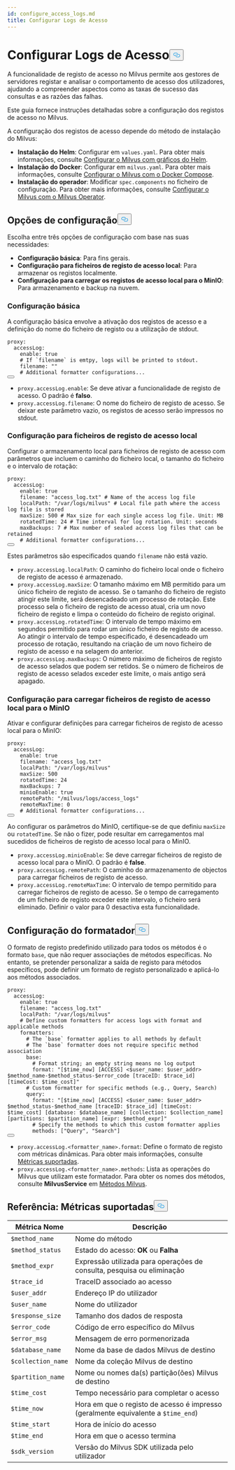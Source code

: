 ```yaml
---
id: configure_access_logs.md
title: Configurar Logs de Acesso
---
```

<h1 id="Configure-Access-Logs" class="common-anchor-header">Configurar Logs de Acesso<button data-href="#Configure-Access-Logs" class="anchor-icon" translate="no">
      <svg translate="no"
        aria-hidden="true"
        focusable="false"
        height="20"
        version="1.1"
        viewBox="0 0 16 16"
        width="16"
      >
        <path
          fill="#0092E4"
          fill-rule="evenodd"
          d="M4 9h1v1H4c-1.5 0-3-1.69-3-3.5S2.55 3 4 3h4c1.45 0 3 1.69 3 3.5 0 1.41-.91 2.72-2 3.25V8.59c.58-.45 1-1.27 1-2.09C10 5.22 8.98 4 8 4H4c-.98 0-2 1.22-2 2.5S3 9 4 9zm9-3h-1v1h1c1 0 2 1.22 2 2.5S13.98 12 13 12H9c-.98 0-2-1.22-2-2.5 0-.83.42-1.64 1-2.09V6.25c-1.09.53-2 1.84-2 3.25C6 11.31 7.55 13 9 13h4c1.45 0 3-1.69 3-3.5S14.5 6 13 6z"
        ></path>
      </svg>
    </button></h1><p>A funcionalidade de registo de acesso no Milvus permite aos gestores de servidores registar e analisar o comportamento de acesso dos utilizadores, ajudando a compreender aspectos como as taxas de sucesso das consultas e as razões das falhas.</p>
<p>Este guia fornece instruções detalhadas sobre a configuração dos registos de acesso no Milvus.</p>
<p>A configuração dos registos de acesso depende do método de instalação do Milvus:</p>
<ul>
<li><strong>Instalação do Helm</strong>: Configurar em <code translate="no">values.yaml</code>. Para obter mais informações, consulte <a href="/docs/pt/configure-helm.md">Configurar o Milvus com gráficos do Helm</a>.</li>
<li><strong>Instalação do Docker</strong>: Configurar em <code translate="no">milvus.yaml</code>. Para obter mais informações, consulte <a href="/docs/pt/configure-docker.md">Configurar o Milvus com o Docker Compose</a>.</li>
<li><strong>Instalação do operador</strong>: Modificar <code translate="no">spec.components</code> no ficheiro de configuração. Para obter mais informações, consulte <a href="/docs/pt/configure_operator.md">Configurar o Milvus com o Milvus Operator</a>.</li>
</ul>
<h2 id="Configuration-options" class="common-anchor-header">Opções de configuração<button data-href="#Configuration-options" class="anchor-icon" translate="no">
      <svg translate="no"
        aria-hidden="true"
        focusable="false"
        height="20"
        version="1.1"
        viewBox="0 0 16 16"
        width="16"
      >
        <path
          fill="#0092E4"
          fill-rule="evenodd"
          d="M4 9h1v1H4c-1.5 0-3-1.69-3-3.5S2.55 3 4 3h4c1.45 0 3 1.69 3 3.5 0 1.41-.91 2.72-2 3.25V8.59c.58-.45 1-1.27 1-2.09C10 5.22 8.98 4 8 4H4c-.98 0-2 1.22-2 2.5S3 9 4 9zm9-3h-1v1h1c1 0 2 1.22 2 2.5S13.98 12 13 12H9c-.98 0-2-1.22-2-2.5 0-.83.42-1.64 1-2.09V6.25c-1.09.53-2 1.84-2 3.25C6 11.31 7.55 13 9 13h4c1.45 0 3-1.69 3-3.5S14.5 6 13 6z"
        ></path>
      </svg>
    </button></h2><p>Escolha entre três opções de configuração com base nas suas necessidades:</p>
<ul>
<li><strong>Configuração básica</strong>: Para fins gerais.</li>
<li><strong>Configuração para ficheiros de registo de acesso local</strong>: Para armazenar os registos localmente.</li>
<li><strong>Configuração para carregar os registos de acesso local para o MinIO</strong>: Para armazenamento e backup na nuvem.</li>
</ul>
<h3 id="Base-config" class="common-anchor-header">Configuração básica</h3><p>A configuração básica envolve a ativação dos registos de acesso e a definição do nome do ficheiro de registo ou a utilização de stdout.</p>
<pre><code translate="no" class="language-yaml"><span class="hljs-attr">proxy:</span>
  <span class="hljs-attr">accessLog:</span>
    <span class="hljs-attr">enable:</span> <span class="hljs-literal">true</span>
    <span class="hljs-comment"># If `filename` is emtpy, logs will be printed to stdout.</span>
    <span class="hljs-attr">filename:</span> <span class="hljs-string">&quot;&quot;</span>
    <span class="hljs-comment"># Additional formatter configurations...</span>
<button class="copy-code-btn"></button></code></pre>
<ul>
<li><code translate="no">proxy.accessLog.enable</code>: Se deve ativar a funcionalidade de registo de acesso. O padrão é <strong>falso</strong>.</li>
<li><code translate="no">proxy.accessLog.filename</code>: O nome do ficheiro de registo de acesso. Se deixar este parâmetro vazio, os registos de acesso serão impressos no stdout.</li>
</ul>
<h3 id="Config-for-local-access-log-files" class="common-anchor-header">Configuração para ficheiros de registo de acesso local</h3><p>Configurar o armazenamento local para ficheiros de registo de acesso com parâmetros que incluem o caminho do ficheiro local, o tamanho do ficheiro e o intervalo de rotação:</p>
<pre><code translate="no" class="language-yaml"><span class="hljs-attr">proxy:</span>
  <span class="hljs-attr">accessLog:</span>
    <span class="hljs-attr">enable:</span> <span class="hljs-literal">true</span>
    <span class="hljs-attr">filename:</span> <span class="hljs-string">&quot;access_log.txt&quot;</span> <span class="hljs-comment"># Name of the access log file</span>
    <span class="hljs-attr">localPath:</span> <span class="hljs-string">&quot;/var/logs/milvus&quot;</span> <span class="hljs-comment"># Local file path where the access log file is stored</span>
    <span class="hljs-attr">maxSize:</span> <span class="hljs-number">500</span> <span class="hljs-comment"># Max size for each single access log file. Unit: MB</span>
    <span class="hljs-attr">rotatedTime:</span> <span class="hljs-number">24</span> <span class="hljs-comment"># Time interval for log rotation. Unit: seconds</span>
    <span class="hljs-attr">maxBackups:</span> <span class="hljs-number">7</span> <span class="hljs-comment"># Max number of sealed access log files that can be retained</span>
    <span class="hljs-comment"># Additional formatter configurations...</span>
<button class="copy-code-btn"></button></code></pre>
<p>Estes parâmetros são especificados quando <code translate="no">filename</code> não está vazio.</p>
<ul>
<li><code translate="no">proxy.accessLog.localPath</code>: O caminho do ficheiro local onde o ficheiro de registo de acesso é armazenado.</li>
<li><code translate="no">proxy.accessLog.maxSize</code>: O tamanho máximo em MB permitido para um único ficheiro de registo de acesso. Se o tamanho do ficheiro de registo atingir este limite, será desencadeado um processo de rotação. Este processo sela o ficheiro de registo de acesso atual, cria um novo ficheiro de registo e limpa o conteúdo do ficheiro de registo original.</li>
<li><code translate="no">proxy.accessLog.rotatedTime</code>: O intervalo de tempo máximo em segundos permitido para rodar um único ficheiro de registo de acesso. Ao atingir o intervalo de tempo especificado, é desencadeado um processo de rotação, resultando na criação de um novo ficheiro de registo de acesso e na selagem do anterior.</li>
<li><code translate="no">proxy.accessLog.maxBackups</code>: O número máximo de ficheiros de registo de acesso selados que podem ser retidos. Se o número de ficheiros de registo de acesso selados exceder este limite, o mais antigo será apagado.</li>
</ul>
<h3 id="Config-for-uploading-local-access-log-files-to-MinIO" class="common-anchor-header">Configuração para carregar ficheiros de registo de acesso local para o MinIO</h3><p>Ativar e configurar definições para carregar ficheiros de registo de acesso local para o MinIO:</p>
<pre><code translate="no" class="language-yaml"><span class="hljs-attr">proxy:</span>
  <span class="hljs-attr">accessLog:</span>
    <span class="hljs-attr">enable:</span> <span class="hljs-literal">true</span>
    <span class="hljs-attr">filename:</span> <span class="hljs-string">&quot;access_log.txt&quot;</span>
    <span class="hljs-attr">localPath:</span> <span class="hljs-string">&quot;/var/logs/milvus&quot;</span>
    <span class="hljs-attr">maxSize:</span> <span class="hljs-number">500</span>
    <span class="hljs-attr">rotatedTime:</span> <span class="hljs-number">24</span> 
    <span class="hljs-attr">maxBackups:</span> <span class="hljs-number">7</span>
    <span class="hljs-attr">minioEnable:</span> <span class="hljs-literal">true</span>
    <span class="hljs-attr">remotePath:</span> <span class="hljs-string">&quot;/milvus/logs/access_logs&quot;</span>
    <span class="hljs-attr">remoteMaxTime:</span> <span class="hljs-number">0</span>
    <span class="hljs-comment"># Additional formatter configurations...</span>
<button class="copy-code-btn"></button></code></pre>
<p>Ao configurar os parâmetros do MinIO, certifique-se de que definiu <code translate="no">maxSize</code> ou <code translate="no">rotatedTime</code>. Se não o fizer, pode resultar em carregamentos mal sucedidos de ficheiros de registo de acesso local para o MinIO.</p>
<ul>
<li><code translate="no">proxy.accessLog.minioEnable</code>: Se deve carregar ficheiros de registo de acesso local para o MinIO. O padrão é <strong>false</strong>.</li>
<li><code translate="no">proxy.accessLog.remotePath</code>: O caminho do armazenamento de objectos para carregar ficheiros de registo de acesso.</li>
<li><code translate="no">proxy.accessLog.remoteMaxTime</code>: O intervalo de tempo permitido para carregar ficheiros de registo de acesso. Se o tempo de carregamento de um ficheiro de registo exceder este intervalo, o ficheiro será eliminado. Definir o valor para 0 desactiva esta funcionalidade.</li>
</ul>
<h2 id="Formatter-config" class="common-anchor-header">Configuração do formatador<button data-href="#Formatter-config" class="anchor-icon" translate="no">
      <svg translate="no"
        aria-hidden="true"
        focusable="false"
        height="20"
        version="1.1"
        viewBox="0 0 16 16"
        width="16"
      >
        <path
          fill="#0092E4"
          fill-rule="evenodd"
          d="M4 9h1v1H4c-1.5 0-3-1.69-3-3.5S2.55 3 4 3h4c1.45 0 3 1.69 3 3.5 0 1.41-.91 2.72-2 3.25V8.59c.58-.45 1-1.27 1-2.09C10 5.22 8.98 4 8 4H4c-.98 0-2 1.22-2 2.5S3 9 4 9zm9-3h-1v1h1c1 0 2 1.22 2 2.5S13.98 12 13 12H9c-.98 0-2-1.22-2-2.5 0-.83.42-1.64 1-2.09V6.25c-1.09.53-2 1.84-2 3.25C6 11.31 7.55 13 9 13h4c1.45 0 3-1.69 3-3.5S14.5 6 13 6z"
        ></path>
      </svg>
    </button></h2><p>O formato de registo predefinido utilizado para todos os métodos é o formato <code translate="no">base</code>, que não requer associações de métodos específicas. No entanto, se pretender personalizar a saída de registo para métodos específicos, pode definir um formato de registo personalizado e aplicá-lo aos métodos associados.</p>
<pre><code translate="no" class="language-yaml"><span class="hljs-attr">proxy:</span>
  <span class="hljs-attr">accessLog:</span>
    <span class="hljs-attr">enable:</span> <span class="hljs-literal">true</span>
    <span class="hljs-attr">filename:</span> <span class="hljs-string">&quot;access_log.txt&quot;</span>
    <span class="hljs-attr">localPath:</span> <span class="hljs-string">&quot;/var/logs/milvus&quot;</span>
    <span class="hljs-comment"># Define custom formatters for access logs with format and applicable methods</span>
    <span class="hljs-attr">formatters:</span>
      <span class="hljs-comment"># The `base` formatter applies to all methods by default</span>
      <span class="hljs-comment"># The `base` formatter does not require specific method association</span>
      <span class="hljs-attr">base:</span> 
        <span class="hljs-comment"># Format string; an empty string means no log output</span>
        <span class="hljs-attr">format:</span> <span class="hljs-string">&quot;[$time_now] [ACCESS] &lt;$user_name: $user_addr&gt; $method_name-$method_status-$error_code [traceID: $trace_id] [timeCost: $time_cost]&quot;</span>
      <span class="hljs-comment"># Custom formatter for specific methods (e.g., Query, Search)</span>
      <span class="hljs-attr">query:</span> 
        <span class="hljs-attr">format:</span> <span class="hljs-string">&quot;[$time_now] [ACCESS] &lt;$user_name: $user_addr&gt; $method_status-$method_name [traceID: $trace_id] [timeCost: $time_cost] [database: $database_name] [collection: $collection_name] [partitions: $partition_name] [expr: $method_expr]&quot;</span>
        <span class="hljs-comment"># Specify the methods to which this custom formatter applies</span>
        <span class="hljs-attr">methods:</span> [<span class="hljs-string">&quot;Query&quot;</span>, <span class="hljs-string">&quot;Search&quot;</span>]
<button class="copy-code-btn"></button></code></pre>
<ul>
<li><code translate="no">proxy.accessLog.&lt;formatter_name&gt;.format</code>: Define o formato de registo com métricas dinâmicas. Para obter mais informações, consulte <a href="#reference-supported-metrics">Métricas suportadas</a>.</li>
<li><code translate="no">proxy.accessLog.&lt;formatter_name&gt;.methods</code>: Lista as operações do Milvus que utilizam este formatador. Para obter os nomes dos métodos, consulte <strong>MilvusService</strong> em <a href="https://github.com/milvus-io/milvus-proto/blob/master/proto/milvus.proto">Métodos Milvus</a>.</li>
</ul>
<h2 id="Reference-Supported-metrics" class="common-anchor-header">Referência: Métricas suportadas<button data-href="#Reference-Supported-metrics" class="anchor-icon" translate="no">
      <svg translate="no"
        aria-hidden="true"
        focusable="false"
        height="20"
        version="1.1"
        viewBox="0 0 16 16"
        width="16"
      >
        <path
          fill="#0092E4"
          fill-rule="evenodd"
          d="M4 9h1v1H4c-1.5 0-3-1.69-3-3.5S2.55 3 4 3h4c1.45 0 3 1.69 3 3.5 0 1.41-.91 2.72-2 3.25V8.59c.58-.45 1-1.27 1-2.09C10 5.22 8.98 4 8 4H4c-.98 0-2 1.22-2 2.5S3 9 4 9zm9-3h-1v1h1c1 0 2 1.22 2 2.5S13.98 12 13 12H9c-.98 0-2-1.22-2-2.5 0-.83.42-1.64 1-2.09V6.25c-1.09.53-2 1.84-2 3.25C6 11.31 7.55 13 9 13h4c1.45 0 3-1.69 3-3.5S14.5 6 13 6z"
        ></path>
      </svg>
    </button></h2><table>
<thead>
<tr><th>Métrica Nome</th><th>Descrição</th></tr>
</thead>
<tbody>
<tr><td><code translate="no">$method_name</code></td><td>Nome do método</td></tr>
<tr><td><code translate="no">$method_status</code></td><td>Estado do acesso: <strong>OK</strong> ou <strong>Falha</strong></td></tr>
<tr><td><code translate="no">$method_expr</code></td><td>Expressão utilizada para operações de consulta, pesquisa ou eliminação</td></tr>
<tr><td><code translate="no">$trace_id</code></td><td>TraceID associado ao acesso</td></tr>
<tr><td><code translate="no">$user_addr</code></td><td>Endereço IP do utilizador</td></tr>
<tr><td><code translate="no">$user_name</code></td><td>Nome do utilizador</td></tr>
<tr><td><code translate="no">$response_size</code></td><td>Tamanho dos dados de resposta</td></tr>
<tr><td><code translate="no">$error_code</code></td><td>Código de erro específico do Milvus</td></tr>
<tr><td><code translate="no">$error_msg</code></td><td>Mensagem de erro pormenorizada</td></tr>
<tr><td><code translate="no">$database_name</code></td><td>Nome da base de dados Milvus de destino</td></tr>
<tr><td><code translate="no">$collection_name</code></td><td>Nome da coleção Milvus de destino</td></tr>
<tr><td><code translate="no">$partition_name</code></td><td>Nome ou nomes da(s) partição(ões) Milvus de destino</td></tr>
<tr><td><code translate="no">$time_cost</code></td><td>Tempo necessário para completar o acesso</td></tr>
<tr><td><code translate="no">$time_now</code></td><td>Hora em que o registo de acesso é impresso (geralmente equivalente a <code translate="no">$time_end</code>)</td></tr>
<tr><td><code translate="no">$time_start</code></td><td>Hora de início do acesso</td></tr>
<tr><td><code translate="no">$time_end</code></td><td>Hora em que o acesso termina</td></tr>
<tr><td><code translate="no">$sdk_version</code></td><td>Versão do Milvus SDK utilizada pelo utilizador</td></tr>
</tbody>
</table>
